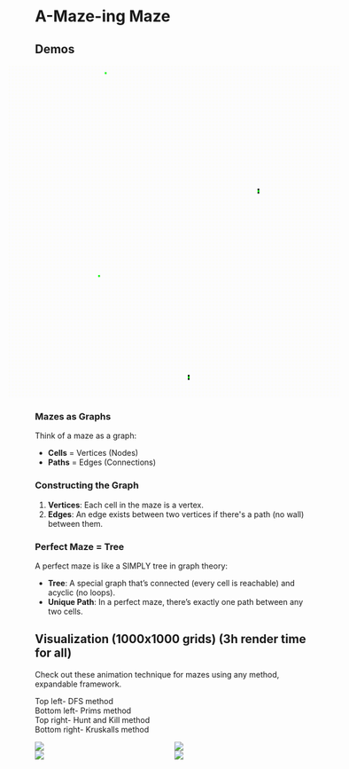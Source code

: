 # A-Maze-ing Maze

## Demos

<div style="display: flex; justify-content: center;">
    <img src="demos_small/dfs.gif" width="300">
    <img src="demos_small/hunt_and_kill.gif" width="300">
</div>
<div style="display: flex; justify-content: center;">
    <img src="demos_small/prims.gif" width="300">
    <img src="demos_small/kruskals.gif" width="300">
</div>

   
### Mazes as Graphs

Think of a maze as a graph:
- **Cells** = Vertices (Nodes)
- **Paths** = Edges (Connections)

### Constructing the Graph

1. **Vertices**: Each cell in the maze is a vertex.
2. **Edges**: An edge exists between two vertices if there's a path (no wall) between them.

### Perfect Maze = Tree

A perfect maze is like a SIMPLY tree in graph theory:
- **Tree**: A special graph that’s connected (every cell is reachable) and acyclic (no loops).
- **Unique Path**: In a perfect maze, there’s exactly one path between any two cells.

## Visualization (1000x1000 grids) (3h render time for all)

Check out these animation technique for mazes using any method, expandable framework.


Top left- DFS method  
Bottom left- Prims method  
Top right- Hunt and Kill method  
Bottom right- Kruskalls method  

<div style="display: flex; justify-content: center;">
    <img src="demos/sped_maze_dfs.gif" width="300">
    <img src="demos/sped_maze_hunt_and_kill.gif" width="300">
</div>
<div style="display: flex; justify-content: center;">
    <img src="demos/sped_maze_prims.gif" width="300">
    <img src="demos/sped_maze_kruskals.gif" width="300">
</div>
   
